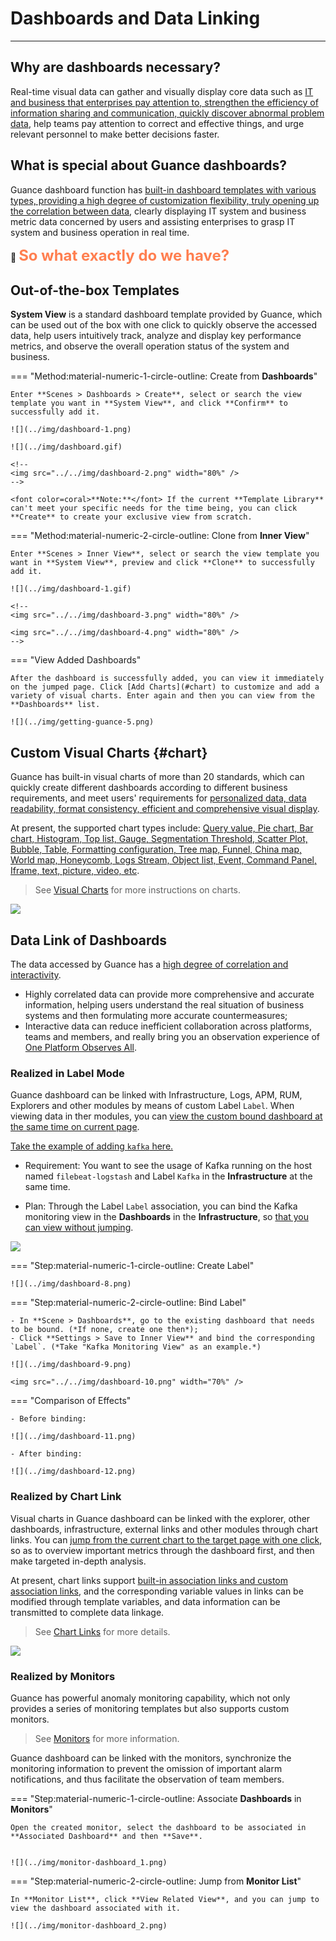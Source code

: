 # Dashboards and Data Linking
---

## Why are dashboards necessary?

Real-time visual data can gather and visually display core data such as <u>IT and business that enterprises pay attention to, strengthen the efficiency of information sharing and communication, quickly discover abnormal problem data</u>, help teams pay attention to correct and effective things, and urge relevant personnel to make better decisions faster.

## What is special about Guance dashboards?    
Guance dashboard function has <u>built-in dashboard templates with various types, providing a high degree of customization flexibility, truly opening up the correlation between data</u>, clearly displaying IT system and business metric data concerned by users and assisting enterprises to grasp IT system and business operation in real time.

:thinking: <font color=coral size=5>**So what exactly do we have?**</font>

## Out-of-the-box Templates

**System View** is a standard dashboard template provided by Guance, which can be used out of the box with one click to quickly observe the accessed data, help users intuitively track, analyze and display key performance metrics, and observe the overall operation status of the system and business.

<div class="grid" markdown>

=== "Method:material-numeric-1-circle-outline: Create from **Dashboards**"
    
    Enter **Scenes > Dashboards > Create**, select or search the view template you want in **System View**, and click **Confirm** to successfully add it.

    ![](../img/dashboard-1.png)

    ![](../img/dashboard.gif)

    <!--
    <img src="../../img/dashboard-2.png" width="80%" />
    -->

    <font color=coral>**Note:**</font> If the current **Template Library** can't meet your specific needs for the time being, you can click **Create** to create your exclusive view from scratch.

=== "Method:material-numeric-2-circle-outline: Clone from **Inner View**"

    Enter **Scenes > Inner View**, select or search the view template you want in **System View**, preview and click **Clone** to successfully add it.

    ![](../img/dashboard-1.gif)

    <!--
    <img src="../../img/dashboard-3.png" width="80%" />

    <img src="../../img/dashboard-4.png" width="80%" />
    -->


=== "View Added Dashboards"

    After the dashboard is successfully added, you can view it immediately on the jumped page. Click [Add Charts](#chart) to customize and add a variety of visual charts. Enter again and then you can view from the **Dashboards** list.

    ![](../img/getting-guance-5.png)

</div>


## Custom Visual Charts {#chart}


Guance has built-in visual charts of more than 20 standards, which can quickly create different dashboards according to different business requirements, and meet users' requirements for <u>personalized data, data readability, format consistency, efficient and comprehensive visual display</u>.

At present, the supported chart types include: <u>Query value, Pie chart, Bar chart, Histogram, Top list, Gauge, Segmentation Threshold, Scatter Plot, Bubble, Table, Formatting configuration, Tree map, Funnel, China map, World map, Honeycomb, Logs Stream, Object list, Event, Command Panel, Iframe, text, picture, video, etc</u>.

> See [Visual Charts](../../scene/visual-chart/index.md) for more instructions on charts.

![](../img/dashboard-5.png)


## Data Link of Dashboards

The data accessed by Guance has a <u>high degree of correlation and interactivity</u>.

- Highly correlated data can provide more comprehensive and accurate information, helping users understand the real situation of business systems and then formulating more accurate countermeasures;
- Interactive data can reduce inefficient collaboration across platforms, teams and members, and really bring you an observation experience of <u>One Platform Observes All</u>.

### Realized in Label Mode

Guance dashboard can be linked with Infrastructure, Logs, APM, RUM, Explorers and other modules by means of custom Label `Label`. When viewing data in ther modules, you can <u>view the custom bound dashboard at the same time on current page</u>.

<u>Take the example of adding `kafka` here.</u>

- Requirement: You want to see the usage of Kafka running on the host named `filebeat-logstash` and Label `Kafka` in the **Infrastructure** at the same time.
    
- Plan: Through the Label `Label` association, you can bind the Kafka monitoring view in the **Dashboards** in the **Infrastructure**, so <u>that you can view without jumping</u>.

![](../img/dashboard-7.png)

<div class="grid" markdown>

=== "Step:material-numeric-1-circle-outline: Create Label"


    ![](../img/dashboard-8.png)

=== "Step:material-numeric-2-circle-outline: Bind Label"
    
    - In **Scene > Dashboards**, go to the existing dashboard that needs to be bound. (*If none, create one then*);
    - Click **Settings > Save to Inner View** and bind the corresponding `Label`. (*Take "Kafka Monitoring View" as an example.*)

    ![](../img/dashboard-9.png)

    <img src="../../img/dashboard-10.png" width="70%" />


=== "Comparison of Effects"

    - Before binding:

    ![](../img/dashboard-11.png)

    - After binding:

    ![](../img/dashboard-12.png)

</div>

### Realized by Chart Link

Visual charts in Guance dashboard can be linked with the explorer, other dashboards, infrastructure, external links and other modules through chart links. You can <u>jump from the current chart to the target page with one click</u>, so as to overview important metrics through the dashboard first, and then make targeted in-depth analysis.

At present, chart links support <u>built-in association links and custom association links</u>, and the corresponding variable values in links can be modified through template variables, and data information can be transmitted to complete data linkage.

> See [Chart Links](../../scene/visual-chart/chart-link.md) for more details.

![](../img/dashboard-13.png)



### Realized by Monitors

Guance has powerful anomaly monitoring capability, which not only provides a series of monitoring templates but also supports custom monitors. 

> See [Monitors](../../monitoring/index.md) for more information.

Guance dashboard can be linked with the monitors, synchronize the monitoring information to prevent the omission of important alarm notifications, and thus facilitate the observation of team members.


<div class="grid" markdown>

=== "Step:material-numeric-1-circle-outline: Associate **Dashboards** in **Monitors**"

    Open the created monitor, select the dashboard to be associated in **Associated Dashboard** and then **Save**.


    ![](../img/monitor-dashboard_1.png)

=== "Step:material-numeric-2-circle-outline: Jump from **Monitor List**"

    In **Monitor List**, click **View Related View**, and you can jump to view the dashboard associated with it.

    ![](../img/monitor-dashboard_2.png)

</div>

